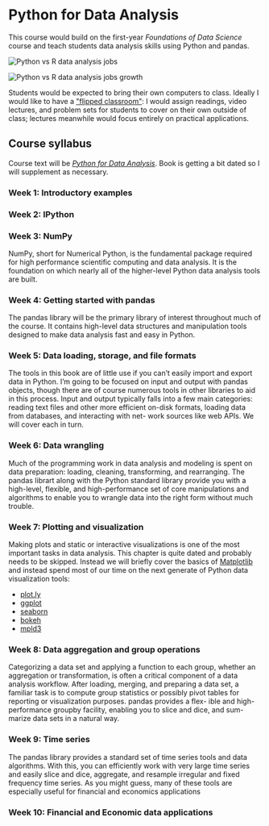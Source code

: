 # Python for Data Analysis

This course would build on the first-year *Foundations of Data Science* course and teach students data analysis skills using Python and pandas.

![Python vs R data analysis jobs](http://www.indeed.com/trendgraph/jobgraph.png?q=python+and+%22data+analysis%22%2C+R+and+%22data+analysis%22)

![Python vs R data analysis jobs growth](http://www.indeed.com/trendgraph/jobgraph.png?q=python+and+%22data+analysis%22%2C+R+and+%22data+analysis%22&relative=1)

Students would be expected to bring their own computers to class. Ideally I would like to have a ["flipped classroom"](https://en.wikipedia.org/wiki/Flipped_classroom): I would assign readings, video lectures, and problem sets for students to cover on their own outside of class; lectures meanwhile would focus entirely on practical applications.


## Course syllabus
Course text will be [*Python for Data Analysis*](http://shop.oreilly.com/product/0636920023784.do). Book is getting a bit dated so I will supplement as necessary.

### Week 1: Introductory examples

### Week 2: IPython

### Week 3: NumPy
NumPy, short for Numerical Python, is the fundamental package required for high performance scientific computing and data analysis. It is the foundation on which nearly all of the higher-level Python data analysis tools are built. 

### Week 4: Getting started with pandas
The pandas library will be the primary library of interest throughout much of the course. It contains high-level data structures and manipulation tools designed to make data analysis fast and easy in Python.

### Week 5: Data loading, storage, and file formats
The tools in this book are of little use if you can’t easily import and export data in Python. I’m going to be focused on input and output with pandas objects, though there are of course numerous tools in other libraries to aid in this process. Input and output typically falls into a few main categories: reading text files and other more efficient on-disk formats, loading data from databases, and interacting with net- work sources like web APIs.  We will cover each in turn.

### Week 6: Data wrangling
Much of the programming work in data analysis and modeling is spent on data preparation: loading, cleaning, transforming, and rearranging. The pandas librart along with the Python standard library provide you with a high-level, flexible, and high-performance set of core manipulations and algorithms to enable you to wrangle data into the right form without much trouble.

### Week 7: Plotting and visualization
Making plots and static or interactive visualizations is one of the most important tasks in data analysis. This chapter is quite dated and probably needs to be skipped. Instead we will briefly cover the basics of [Matplotlib](http://matplotlib.org/) and instead spend most of our time  on the next generate of Python data visualization tools:

 * [plot.ly](https://plot.ly/)
 * [ggplot](http://ggplot.yhathq.com/)
 * [seaborn](http://stanford.edu/~mwaskom/software/seaborn/)
 * [bokeh](http://bokeh.pydata.org/en/latest/)
 * [mpld3](http://mpld3.github.io/)

### Week 8: Data aggregation and group operations
Categorizing a data set and applying a function to each group, whether an aggregation or transformation, is often a critical component of a data analysis workflow. After loading, merging, and preparing a data set, a familiar task is to compute group statistics or possibly pivot tables for reporting or visualization purposes. pandas provides a flex- ible and high-performance groupby facility, enabling you to slice and dice, and sum- marize data sets in a natural way.

### Week 9: Time series
The pandas library provides a standard set of time series tools and data algorithms. With this, you can efficiently work with very large time series and easily slice and dice, aggregate, and resample irregular and fixed frequency time series. As you might guess, many of these tools are especially useful for financial and economics applications

### Week 10: Financial and Economic data applications